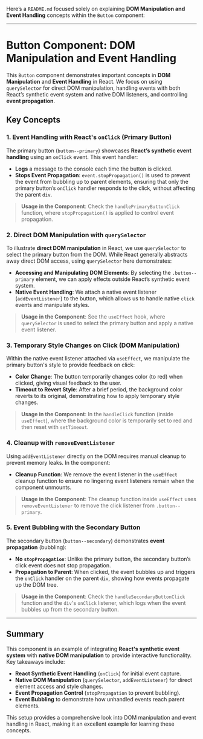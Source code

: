 Here’s a `README.md` focused solely on explaining **DOM Manipulation and Event Handling** concepts within the `Button` component:

---

# Button Component: DOM Manipulation and Event Handling

This `Button` component demonstrates important concepts in **DOM Manipulation** and **Event Handling** in React. We focus on using `querySelector` for direct DOM manipulation, handling events with both React’s synthetic event system and native DOM listeners, and controlling **event propagation**.

## Key Concepts

### 1. Event Handling with React's `onClick` (Primary Button)

The primary button (`button--primary`) showcases **React’s synthetic event handling** using an `onClick` event. This event handler:
- **Logs** a message to the console each time the button is clicked.
- **Stops Event Propagation**: `event.stopPropagation()` is used to prevent the event from bubbling up to parent elements, ensuring that only the primary button’s `onClick` handler responds to the click, without affecting the parent `div`.

> **Usage in the Component**: Check the `handlePrimaryButtonClick` function, where `stopPropagation()` is applied to control event propagation.

### 2. Direct DOM Manipulation with `querySelector`

To illustrate **direct DOM manipulation** in React, we use `querySelector` to select the primary button from the DOM. While React generally abstracts away direct DOM access, using `querySelector` here demonstrates:
- **Accessing and Manipulating DOM Elements**: By selecting the `.button--primary` element, we can apply effects outside React’s synthetic event system.
- **Native Event Handling**: We attach a native event listener (`addEventListener`) to the button, which allows us to handle native `click` events and manipulate styles.

> **Usage in the Component**: See the `useEffect` hook, where `querySelector` is used to select the primary button and apply a native event listener.

### 3. Temporary Style Changes on Click (DOM Manipulation)

Within the native event listener attached via `useEffect`, we manipulate the primary button's style to provide feedback on click:
- **Color Change**: The button temporarily changes color (to red) when clicked, giving visual feedback to the user.
- **Timeout to Revert Style**: After a brief period, the background color reverts to its original, demonstrating how to apply temporary style changes.

> **Usage in the Component**: In the `handleClick` function (inside `useEffect`), where the background color is temporarily set to red and then reset with `setTimeout`.

### 4. Cleanup with `removeEventListener`

Using `addEventListener` directly on the DOM requires manual cleanup to prevent memory leaks. In the component:
- **Cleanup Function**: We remove the event listener in the `useEffect` cleanup function to ensure no lingering event listeners remain when the component unmounts.

> **Usage in the Component**: The cleanup function inside `useEffect` uses `removeEventListener` to remove the click listener from `.button--primary`.

### 5. Event Bubbling with the Secondary Button

The secondary button (`button--secondary`) demonstrates **event propagation** (bubbling):
- **No `stopPropagation`**: Unlike the primary button, the secondary button’s click event does not stop propagation.
- **Propagation to Parent**: When clicked, the event bubbles up and triggers the `onClick` handler on the parent `div`, showing how events propagate up the DOM tree.

> **Usage in the Component**: Check the `handleSecondaryButtonClick` function and the `div`'s `onClick` listener, which logs when the event bubbles up from the secondary button.

---

## Summary

This component is an example of integrating **React's synthetic event system** with **native DOM manipulation** to provide interactive functionality. Key takeaways include:

- **React Synthetic Event Handling** (`onClick`) for initial event capture.
- **Native DOM Manipulation** (`querySelector`, `addEventListener`) for direct element access and style changes.
- **Event Propagation Control** (`stopPropagation` to prevent bubbling).
- **Event Bubbling** to demonstrate how unhandled events reach parent elements.

This setup provides a comprehensive look into DOM manipulation and event handling in React, making it an excellent example for learning these concepts.